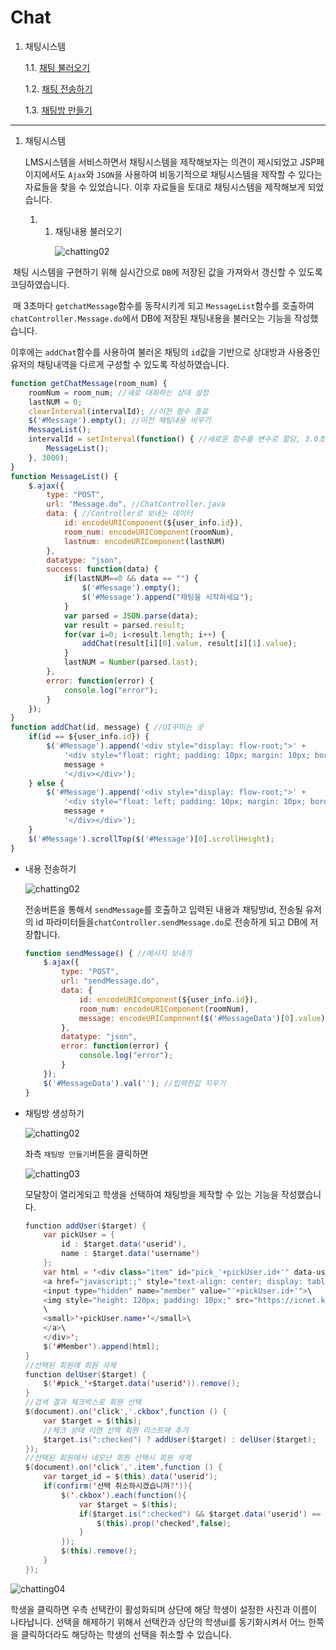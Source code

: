 # Chat

1. 채팅시스템

   1.1. [채팅 불러오기](#read)

   1.2. [채팅 전송하기](#send)

   1.3. [채팅방 만들기](#make)



---

1. 채팅시스템

   LMS시스템을 서비스하면서 채팅시스템을 제작해보자는 의견이 제시되었고 JSP페이지에서도 `Ajax`와 `JSON`을 사용하여 비동기적으로 채팅시스템을 제작할 수 있다는 자료들을 찾을 수 있었습니다. 이후 자료들을 토대로 채팅시스템을 제작해보게 되었습니다.

   

   1. 1. <div id="read">채팅내용 불러오기</div>

         ![chatting02](https://user-images.githubusercontent.com/43952470/106357368-0a35ea00-6349-11eb-9950-cf99762b02ce.PNG)



​		채팅 시스템을 구현하기 위해 실시간으로 `DB`에 저장된 값을 가져와서 갱신할 수 있도록 코딩하였습니다.



​		매 3초마다 `getchatMessage`함수를 동작시키게 되고 `MessageList`함수를 호출하여 `chatController.Message.do`에서 DB에 저장된 채팅내용을 불러오는 기능을 작성했습니다.



이후에는 `addChat`함수를 사용하여 불러온 채팅의 `id`값을 기반으로 상대방과 사용중인 유저의 채팅내역을 다르게 구성할 수 있도록 작성하였습니다.

```javascript
function getChatMessage(room_num) {
    roomNum = room_num; //새로 대화하는 상대 설정
    lastNUM = 0;
    clearInterval(intervalId); //이전 함수 종료
    $('#Message').empty(); //이전 채팅내용 비우기
    MessageList();
    intervalId = setInterval(function() { //새로운 함수를 변수로 할당, 3.0초마다 호출
        MessageList();
    }, 3000);
}
function MessageList() {
    $.ajax({
        type: "POST",
        url: "Message.do", //ChatController.java
        data: { //Controller로 보내는 데이터
            id: encodeURIComponent(${user_info.id}),
            room_num: encodeURIComponent(roomNum),
            lastnum: encodeURIComponent(lastNUM)
        },
        datatype: "json",
        success: function(data) {
            if(lastNUM==0 && data == "") {
                $('#Message').empty();
                $('#Message').append("채팅을 시작하세요");
            }
            var parsed = JSON.parse(data);
            var result = parsed.result;
            for(var i=0; i<result.length; i++) {
                addChat(result[i][0].value, result[i][1].value);
            }
            lastNUM = Number(parsed.last);
        },
        error: function(error) {
            console.log("error");
        }
    });
}
function addChat(id, message) { //UI꾸미는 곳
    if(id == ${user_info.id}) {
        $('#Message').append('<div style="display: flow-root;">' +
            '<div style="float: right; padding: 10px; margin: 10px; border-radius: 15px; background-color: #f5deb390;"">' +
            message +
            '</div></div>');
    } else {
        $('#Message').append('<div style="display: flow-root;">' +
            '<div style="float: left; padding: 10px; margin: 10px; border-radius: 15px; background-color: #b0e0e690;">' +
            message +
            '</div></div>');
    }
    $('#Message').scrollTop($('#Message')[0].scrollHeight);
}
```



- <div id="send">내용 전송하기</div>

  ![chatting02](https://user-images.githubusercontent.com/43952470/106357368-0a35ea00-6349-11eb-9950-cf99762b02ce.PNG)

  전송버튼을 통해서 `sendMessage`를 호출하고 입력된 내용과 채팅방id, 전송될 유저의 id 파라미터들을`chatController.sendMessage.do`로 전송하게 되고 DB에 저장합니다.

  

  ```javascript
  function sendMessage() { //메시지 보내기
      $.ajax({
          type: "POST",
          url: "sendMessage.do",
          data: {
              id: encodeURIComponent(${user_info.id}),
              room_num: encodeURIComponent(roomNum),
              message: encodeURIComponent($('#MessageData')[0].value)
          },
          datatype: "json",
          error: function(error) {
              console.log("error");
          }
      });
      $('#MessageData').val(''); //입력한값 지우기
  }
  ```

  

- <div id="make">채팅방 생성하기</div>

  ![chatting02](https://user-images.githubusercontent.com/43952470/106357368-0a35ea00-6349-11eb-9950-cf99762b02ce.PNG)

  좌측 `채팅방 만들기`버튼을 클릭하면

  

  ![chatting03](https://user-images.githubusercontent.com/43952470/106357373-14f07f00-6349-11eb-8a58-b8439fb7f339.PNG)

  모달창이 열리게되고 학생을 선택하여 채팅방을 제작할 수 있는 기능을 작성했습니다.

  
  
  ```java
  function addUser($target) {
      var pickUser = {
          id : $target.data('userid'),
          name : $target.data('username')
      };
      var html = '<div class="item" id="pick_'+pickUser.id+'" data-userID="'+pickUser.id+'">\
      <a href="javascript:;" style="text-align: center; display: table-caption;">\
      <input type="hidden" name="member" value="'+pickUser.id+'">\
      <img style="height: 120px; padding: 10px;" src="https://icnet.kornu.ac.kr/nalab/files/file/'+pickUser.id+'.png" alt="회원 사진" onerror=\'this.src="${pageContext.request.contextPath}/assets/img/user.jpg"\'>\
      \
      <small>'+pickUser.name+'</small>\
      </a>\
      </div>';
      $('#Member').append(html);
  }
  //선택된 회원에 회원 삭제
  function delUser($target) {
      $('#pick_'+$target.data('userid')).remove();
  }
  //검색 결과 체크박스로 회원 선택
  $(document).on('click','.ckbox',function () {
      var $target = $(this);
      //체크 상태 이면 선택 회원 리스트에 추가
      $target.is(":checked") ? addUser($target) : delUser($target);
  });
  //선택된 회원에서 네모난 회원 선택시 회원 삭제
  $(document).on('click','.item',function () {
      var target_id = $(this).data('userid');
      if(confirm('선택 취소하시겠습니까?')){
          $('.ckbox').each(function(){
              var $target = $(this);
              if($target.is(":checked") && $target.data('userid') == target_id){
                  $(this).prop('checked',false);
              }
          });
          $(this).remove();
      }
  });
  ```
  
  

![chatting04](https://user-images.githubusercontent.com/43952470/106357423-508b4900-6349-11eb-8858-78745a9b06a6.PNG)

학생을 클릭하면 우측 선택칸이 활성화되며 상단에 해당 학생이 설정한 사진과 이름이 나타납니다. 선택을 해제하기 위해서 선택칸과 상단의 학생ui를 동기화시켜서 어느 한쪽을 클릭하더라도 해당하는 학생의 선택을 취소할 수 있습니다.